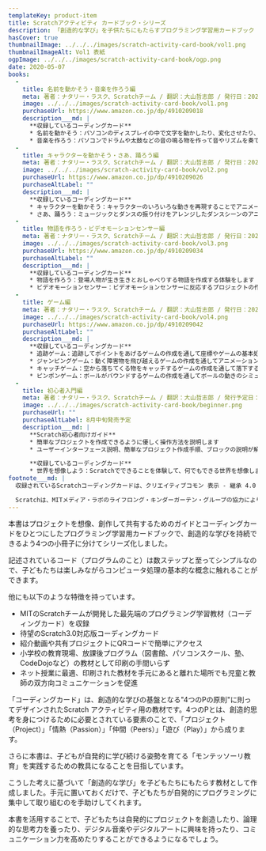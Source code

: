 ```yaml
---
templateKey: product-item
title: Scratchアクティビティ カードブック・シリーズ
description: 「創造的な学び」を子供たちにもたらすプログラミング学習用カードブック
hasCover: true
thumbnailImage: ../../../images/scratch-activity-card-book/vol1.png
thumbnailImageAlt: Vol1 表紙
ogpImage: ../../../images/scratch-activity-card-book/ogp.png
date: 2020-05-07
books:
  -
    title: 名前を動かそう・音楽を作ろう編
    meta: 著者：ナタリー・ラスク、Scratchチーム / 翻訳：大山哲志郎 / 発行日：2020年4月30日 / サイズ・仕様：A5・フルカラー・44ページ / ISBN：9784910209012、定価：770円＋税
    image: ../../../images/scratch-activity-card-book/vol1.png
    purchaseUrl: https://www.amazon.co.jp/dp/4910209018
    description___md: |
      **収録しているコーディングカード**
      * 名前を動かそう：パソコンのディスプレイの中で文字を動かしたり、変化させたり、音がつけられることを体験できます
      * 音楽を作ろう：パソコンでドラムや太鼓などの音の鳴る物を作って音やリズムを奏でられることを体験できます
  -
    title: キャラクターを動かそう・さあ、踊ろう編
    meta: 著者：ナタリー・ラスク、Scratchチーム / 翻訳：大山哲志郎 / 発行日：2020年5月15日 / サイズ・仕様：A5・フルカラー・46ページ / ISBN：9784910209029、定価：770円＋税
    image: ../../../images/scratch-activity-card-book/vol2.png
    purchaseUrl: https://www.amazon.co.jp/dp/4910209026 
    purchaseAltLabel: "" 
    description___md: |
      **収録しているコーディングカード**
      * キャラクターを動かそう：キャラクターのいろいろな動きを再現することでアニメーションの基本の動き作りを体験します
      * さあ、踊ろう：ミュージックとダンスの振り付けをアレンジしたダンスシーンのアニメーション作りを体験します
  -
    title: 物語を作ろう・ビデオモーションセンサー編
    meta: 著者：ナタリー・ラスク、Scratchチーム / 翻訳：大山哲志郎 / 発行日：2020年5月15日 / サイズ・仕様：A5・フルカラー・44ページ / ISBN：9784910209036、定価：770円＋税
    image: ../../../images/scratch-activity-card-book/vol3.png
    purchaseUrl: https://www.amazon.co.jp/dp/4910209034 
    purchaseAltLabel: "" 
    description___md: |
      **収録しているコーディングカード**
      * 物語を作ろう：登場人物が生き生きとおしゃべりする物語を作成する体験をします
      * ビデオモーションセンサー：ビデオモーションセンサーに反応するプロジェクトの作成を通して近未来の装置を想像します
  -
    title: ゲーム編
    meta: 著者：ナタリー・ラスク、Scratchチーム / 翻訳：大山哲志郎 / 発行日：2020年5月15日 / サイズ・仕様：A5・フルカラー・76ページ / ISBN：9784910209043、定価：1,050円＋税
    image: ../../../images/scratch-activity-card-book/vol4.png
    purchaseUrl: https://www.amazon.co.jp/dp/4910209042 
    purchaseAltLabel: ""
    description___md: |
      **収録しているコーディングカード**
      * 追跡ゲーム：追跡してポイントをあげるゲームの作成を通して座標やゲームの基本処理を体験します
      * ジャンピングゲーム：動く障害物を飛び越えるゲームの作成を通してアニメーションの作り方の基礎を体験します
      * キャッチゲーム：空から落ちてくる物をキャッチするゲームの作成を通して落下する運動のシミュレーションを体験します
      * ピンポンゲーム：ボールがバウンドするゲームの作成を通してボールの動きのシミュレーションを体験します
  -
    title: 初心者入門編
    meta: 著者：ナタリー・ラスク、Scratchチーム / 翻訳：大山哲志郎 / 発行予定日：2020年6月中旬 / サイズ・仕様：A5・フルカラー・48ページ / ISBN：9784910209005、予定価格：770円＋税
    image: ../../../images/scratch-activity-card-book/beginner.png
    purchaseUrl: "" 
    purchaseAltLabel: 8月中旬発売予定
    description___md: |
      **Scratch初心者向けガイド**
      * 簡単なプロジェクトを作成できるように優しく操作方法を説明します
      * ユーザーインターフェース説明、簡単なプロジェクト作成手順、ブロックの説明が解説されています

      **収録しているコーディングカード**
      * 世界を想像しよう：Scratchでできることを体験して、何でもできる世界を想像しましょう
footnote___md: |
  収録されているScratchコーディングカードは、クリエイティブコモン 表示 - 継承 4.0 国際 (CC BY-SA 4.0)のライセンスの元でScratchチーム(scratch.mit.edu) によって公開されており、大山哲志郎によって翻訳されました。Scratchの名称、ロゴ、Scratchキャット、Gobo、Pico、Nano、Tera及びGigaのグラフィックス(the "Marks")はScratch財団の登録商標です。本書ではコーディングカードの翻訳のために許可を受けて当該商標を使用しています。

  Scratchは、MITメディア・ラボのライフロング・キンダーガーテン・グループの協力により、Scratch財団が進めているプロジェクトです。[https://scratch.mit.edu](https://scratch.mit.edu)から自由に入手できます。また、コーディングカードは[https://scratch.mit.edu/ideas](https://scratch.mit.edu/ideas)でも参照できます。
---
```



本書はプロジェクトを想像、創作して共有するためのガイドとコーディングカードをひとつにしたプログラミング学習用カードブックで、創造的な学びを持続できるよう4つの小冊子に分けてシリーズ化しました。

記述されているコード（プログラムのこと）は数ステップと至ってシンプルなので、子どもたちは楽しみながらコンピュータ処理の基本的な概念に触れることができます。

他にも以下のような特徴を持っています。

* MITのScratchチームが開発した最先端のプログラミング学習教材（コーディングカード）を収録
* 待望のScratch3.0対応版コーディングカード
* 紹介動画や共有プロジェクトにQRコードで簡単にアクセス
* 小学校の教育現場、放課後プログラム（図書館、パソコンスクール、塾、CodeDojoなど）の教材として印刷の手間いらず
* ネット授業に最適、印刷された教材を手元にあると離れた場所でも児童と教師の双方向コミュニケーションを促進

「コーディングカード」は、創造的な学びの基盤となる"4つのPの原則"に則ってデザインされたScratch アクティビティ用の教材です。4つのPとは、創造的思考を身につけるために必要とされている要素のことで、「プロジェクト（Project）」「情熱（Passion）」「仲間（Peers）」「遊び（Play）」から成ります。

さらに本書は、子どもが自発的に学び続ける姿勢を育てる「モンテッソーリ教育」を実践するための教具になることを目指しています。

こうした考えに基づいて「創造的な学び」を子どもたちにもたらす教材として作成しました。手元に置いておくだけで、子どもたちが自発的にプログラミングに集中して取り組むのを手助けしてくれます。

本書を活用することで、子どもたちは自発的にプロジェクトを創造したり、論理的な思考力を養ったり、デジタル音楽やデジタルアートに興味を持ったり、コミュニケーション力を高めたりすることができるようになるでしょう。
